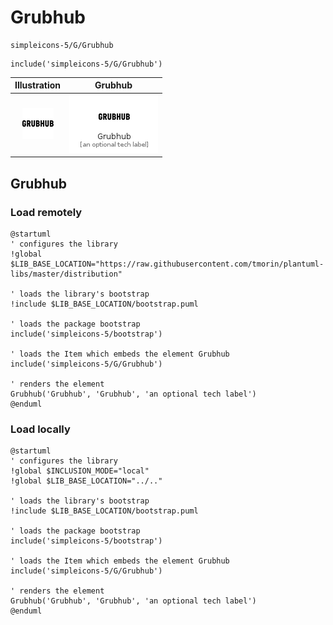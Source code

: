 # Grubhub


```text
simpleicons-5/G/Grubhub
```

```text
include('simpleicons-5/G/Grubhub')
```



| Illustration | Grubhub |
| :---: | :---: |
| ![illustration for Illustration](../../simpleicons-5/G/Grubhub.png) | ![illustration for Grubhub](../../simpleicons-5/G/Grubhub.Local.png) |




## Grubhub

### Load remotely
```plantuml
@startuml
' configures the library
!global $LIB_BASE_LOCATION="https://raw.githubusercontent.com/tmorin/plantuml-libs/master/distribution"

' loads the library's bootstrap
!include $LIB_BASE_LOCATION/bootstrap.puml

' loads the package bootstrap
include('simpleicons-5/bootstrap')

' loads the Item which embeds the element Grubhub
include('simpleicons-5/G/Grubhub')

' renders the element
Grubhub('Grubhub', 'Grubhub', 'an optional tech label')
@enduml
```

### Load locally
```plantuml
@startuml
' configures the library
!global $INCLUSION_MODE="local"
!global $LIB_BASE_LOCATION="../.."

' loads the library's bootstrap
!include $LIB_BASE_LOCATION/bootstrap.puml

' loads the package bootstrap
include('simpleicons-5/bootstrap')

' loads the Item which embeds the element Grubhub
include('simpleicons-5/G/Grubhub')

' renders the element
Grubhub('Grubhub', 'Grubhub', 'an optional tech label')
@enduml
```

